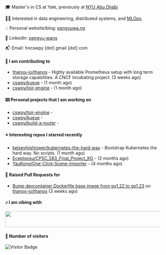 🎓 Master's in CS at Yale, previously at [NYU Abu Dhabi](https://nyuad.nyu.edu/en/)

🧑‍💻 Interested in data engineering, distributed systems, and [MLOps](https://dlab.berkeley.edu/news/what-mlops-introduction-world-machine-learning-operations).

💡 Personal website/blog: [pengyuwa.ng](https://pengyuwa.ng/)

🙌 LinkedIn: [pengyu-wang](https://www.linkedin.com/in/pengyu-wang/)

📬 Email: hncswpy [dot] gmail [dot] com

#### 🔭 I am contributing to

- [thanos-io/thanos](https://github.com/thanos-io/thanos) - Highly available Prometheus setup with long term storage capabilities. A CNCF Incubating project. (3 weeks ago)
- [cswpy/kueue](https://github.com/cswpy/kueue) -  (1 month ago)
- [cswpy/toir-engine](https://github.com/cswpy/toir-engine) -  (1 month ago)

#### ⌨️ Personal projects that I am working on

- [cswpy/toir-engine](https://github.com/cswpy/toir-engine) - 
- [cswpy/kueue](https://github.com/cswpy/kueue) - 
- [cswpy/build-a-router](https://github.com/cswpy/build-a-router) - 

#### ⭐ Interesting repos I starred recently

- [kelseyhightower/kubernetes-the-hard-way](https://github.com/kelseyhightower/kubernetes-the-hard-way) - Bootstrap Kubernetes the hard way. No scripts. (1 month ago)
- [Eceptonsu/CPSC_583_Final_Project_KG](https://github.com/Eceptonsu/CPSC_583_Final_Project_KG) -  (2 months ago)
- [YauKong/One-Click-Scene-Importer](https://github.com/YauKong/One-Click-Scene-Importer) -  (4 months ago)

#### 🔨 Raised Pull Requests for

- [Bump devcontainer Dockerfile base image from go1.22 to go1.23](https://github.com/thanos-io/thanos/pull/8031) on [thanos-io/thanos](https://github.com/thanos-io/thanos) (3 weeks ago)

#### 🎶 I am vibing with
<img
	src="https://spotify-badge-opal.vercel.app/api/now-playing.svg"
	width="540"
	height="52"
/>

#### 🔢 Number of visitors
![Visitor Badge](https://visitor-badge.laobi.icu/badge?page_id=cswpy)
